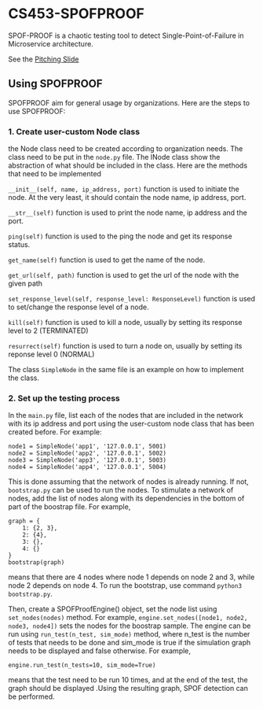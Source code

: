 # CS453-SPOFPROOF
SPOF-PROOF is a chaotic testing tool to detect Single-Point-of-Failure in Microservice architecture.

See the [Pitching Slide](https://docs.google.com/presentation/d/1qoFa3NXIqOvbzcUKHA8MI9WaSup0UFfhF0olwBJRhIo/edit)

## Using SPOFPROOF

SPOFPROOF aim for general usage by organizations. Here are the steps to use SPOFPROOF:

### 1. Create user-custom Node class
the Node class need to be created according to organization needs. The class need to be put in the `node.py` file. 
The INode class show the abstraction of what should be included in the class. Here are the methods that need to be implemented

`__init__(self, name, ip_address, port)` function is used to initiate the node. At the very least, it should contain the node name, ip address, port. 

`__str__(self)`  function is used to print the node name, ip address and the port.

`ping(self)` function is used to the ping the node and get its response status.

`get_name(self)` function is used to get the name of the node.

`get_url(self, path)` function is used to get the url of the node with the given path

`set_response_level(self, response_level: ResponseLevel)` function is used to set/change the response level of a node.

`kill(self)` function is used to kill a node, usually by setting its response level to 2 (TERMINATED)

`resurrect(self)` function is used to turn a node on, usually by setting its reponse level 0 (NORMAL)

The class `SimpleNode` in the same file is an example on how to implement the class.

### 2. Set up the testing process
In the `main.py` file, list each of the nodes that are included in the network with its ip address and port using the user-custom node class that has been created before. For example: 

```
node1 = SimpleNode('app1', '127.0.0.1', 5001)
node2 = SimpleNode('app2', '127.0.0.1', 5002)
node3 = SimpleNode('app3', '127.0.0.1', 5003)
node4 = SimpleNode('app4', '127.0.0.1', 5004)
```

This is done assuming that the network of nodes is already running. If not, `bootstrap.py` can be used to run the nodes. To stimulate a network of nodes, add the list of nodes along with its dependencies in the bottom of part of the boostrap file. For example, 
```
graph = {
    1: {2, 3},
    2: {4},
    3: {},
    4: {}
}
bootstrap(graph)
```
means that there are 4 nodes where node 1 depends on node 2 and 3, while node 2 depends on node 4.
To run the bootstrap, use command `python3 bootstrap.py`. 

Then, create a SPOFProofEngine() object, set the node list using `set_nodes(nodes)` method. For example, 
`engine.set_nodes([node1, node2, node3, node4])` sets the nodes for the boostrap sample.
The engine can be run using `run_test(n_test, sim_mode)` method, where n_test is the number of tests that needs to be done and sim_mode is true if the simulation graph needs to be displayed and false otherwise. For example,
```
engine.run_test(n_tests=10, sim_mode=True)
```
means that the test need to be run 10 times, and at the end of the test, the graph should be displayed
.Using the resulting graph, SPOF detection can be performed.